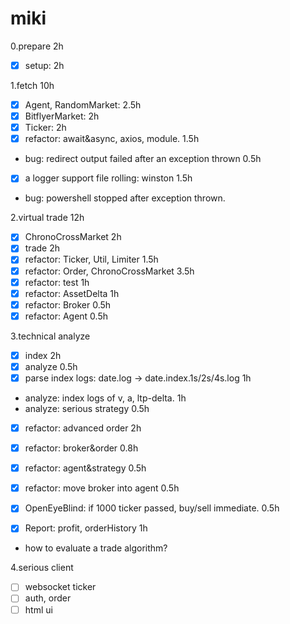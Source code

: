 # miki

0.prepare 2h
- [x] setup: 2h

1.fetch 10h
- [x] Agent, RandomMarket: 2.5h
- [x] BitflyerMarket: 2h
- [x] Ticker: 2h
- [x] refactor: await&async, axios, module. 1.5h

- bug: redirect output failed after an exception thrown 0.5h
- [x] a logger support file rolling: winston 1.5h
- bug: powershell stopped after exception thrown.

2.virtual trade 12h
- [x] ChronoCrossMarket 2h
- [x] trade 2h
- [x] refactor: Ticker, Util, Limiter 1.5h
- [x] refactor: Order, ChronoCrossMarket 3.5h
- [x] refactor: test 1h
- [x] refactor: AssetDelta 1h
- [x] refactor: Broker 0.5h
- [x] refactor: Agent 0.5h

3.technical analyze
- [x] index 2h
- [x] analyze 0.5h
- [x] parse index logs: date.log -> date.index.1s/2s/4s.log 1h
- analyze: index logs of v, a, ltp-delta. 1h
- analyze: serious strategy 0.5h

- [x] refactor: advanced order 2h
- [x] refactor: broker&order 0.8h
- [x] refactor: agent&strategy 0.5h
- [x] refactor: move broker into agent 0.5h

- [x] OpenEyeBlind: if 1000 ticker passed, buy/sell immediate. 0.5h
- [x] Report: profit, orderHistory 1h
- how to evaluate a trade algorithm?

4.serious client
- [ ] websocket ticker
- [ ] auth, order
- [ ] html ui